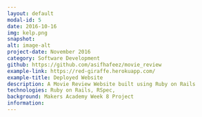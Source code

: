 ```yaml
---
layout: default
modal-id: 5
date: 2016-10-16
img: kelp.png
snapshot: 
alt: image-alt
project-date: November 2016
category: Software Development
github: https://github.com/asifhafeez/movie_review
example-link: https://red-giraffe.herokuapp.com/
example-title: Deployed Website
description: A Movie Review Website built using Ruby on Rails
technologies: Ruby on Rails, RSpec, 
background: Makers Academy Week 8 Project 
information: 
---
```

